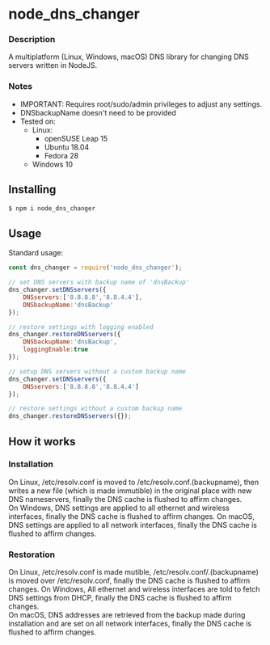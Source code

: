 # node_dns_changer

### Description
A multiplatform (Linux, Windows, macOS) DNS library for changing DNS servers written in NodeJS.

### Notes
- IMPORTANT: Requires root/sudo/admin privileges to adjust any settings.
- DNSbackupName doesn't need to be provided
- Tested on:
	- Linux:
		- openSUSE Leap 15
		- Ubuntu 18.04
		- Fedora 28
	- Windows 10

## Installing
```bash
$ npm i node_dns_changer
```

## Usage
Standard usage:
```javascript
const dns_changer = require('node_dns_changer');

// set DNS servers with backup name of 'dnsBackup'
dns_changer.setDNSservers({
	DNSservers:['8.8.8.8','8.8.4.4'],
	DNSbackupName:'dnsBackup'
});

// restore settings with logging enabled
dns_changer.restoreDNSservers({
	DNSbackupName:'dnsBackup',
	loggingEnable:true
});

// setup DNS servers without a custom backup name
dns_changer.setDNSservers({
	DNSservers:['8.8.8.8','8.8.4.4']
});

// restore settings without a custom backup name
dns_changer.restoreDNSservers({});

```
## How it works
### Installation
On Linux, /etc/resolv.conf is moved to /etc/resolv.conf.(backupname), then writes a new file (which is made immutible) in the original place with new DNS nameservers, finally the DNS cache is flushed to affirm changes.  
On Windows, DNS settings are applied to all ethernet and wireless interfaces, finally the DNS cache is flushed to affirm changes.
On macOS, DNS settings are applied to all network interfaces, finally the DNS cache is flushed to affirm changes.  

### Restoration
On Linux, /etc/resolv.conf is made mutible, /etc/resolv.conf/.(backupname) is moved over /etc/resolv.conf, finally the DNS cache is flushed to affirm changes.
On Windows, All ethernet and wireless interfaces are told to fetch DNS settings from DHCP, finally the DNS cache is flushed to affirm changes.  
On macOS, DNS addresses are retrieved from the backup made during installation and are set on all network interfaces, finally the DNS cache is flushed to affirm changes.  
